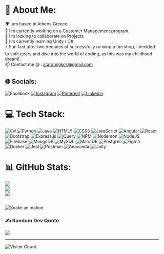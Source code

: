 # 💫 About Me:
🌍I am based in Athens Greece<br>🚀 I’m currently working on a Customer Management program.<br>👯 I’m looking to collaborate on Projects<br>🌱 I’m currently learning Unity / C# <br>⚡ Fun fact after two decades of successfully running a tire shop, I decided to shift gears and dive into the world of coding, as this was my   childhood dream! .<br>📫 Contact me @ : ataramigkos@gmail.com


## 🌐 Socials:
![Facebook](https://img.shields.io/badge/Facebook-%231877F2.svg?logo=Facebook&logoColor=white) [![Instagram](https://img.shields.io/badge/Instagram-%23E4405F.svg?logo=Instagram&logoColor=white)](https://instagram.com/antaramig) [![Pinterest](https://img.shields.io/badge/Pinterest-%23E60023.svg?logo=Pinterest&logoColor=white)](https://pinterest.com/antonytaramigko) 
[![LinkedIn](https://img.shields.io/badge/LinkedIn-%230077B5.svg?logo=linkedin&logoColor=white)](https://linkedin.com/in/antonis-taramigkos) 

# 💻 Tech Stack:
![C#](https://img.shields.io/badge/c%23-%23239120.svg?style=for-the-badge&logo=csharp&logoColor=white) ![Python](https://img.shields.io/badge/python-3670A0?style=for-the-badge&logo=python&logoColor=ffdd54) ![Java](https://img.shields.io/badge/java-%23ED8B00.svg?style=for-the-badge&logo=openjdk&logoColor=white) ![HTML5](https://img.shields.io/badge/html5-%23E34F26.svg?style=for-the-badge&logo=html5&logoColor=white) ![CSS3](https://img.shields.io/badge/css3-%231572B6.svg?style=for-the-badge&logo=css3&logoColor=white)  ![JavaScript](https://img.shields.io/badge/javascript-%23323330.svg?style=for-the-badge&logo=javascript&logoColor=%23F7DF1E)  ![Angular](https://img.shields.io/badge/angular-%23DD0031.svg?style=for-the-badge&logo=angular&logoColor=white)
![React](https://shields.io/badge/react-black?logo=react&style=for-the-badge)
![Bootstrap](https://img.shields.io/badge/bootstrap-%238511FA.svg?style=for-the-badge&logo=bootstrap&logoColor=white) ![Express.js](https://img.shields.io/badge/express.js-%23404d59.svg?style=for-the-badge&logo=express&logoColor=%2361DAFB) ![jQuery](https://img.shields.io/badge/jquery-%230769AD.svg?style=for-the-badge&logo=jquery&logoColor=white) ![NPM](https://img.shields.io/badge/NPM-%23CB3837.svg?style=for-the-badge&logo=npm&logoColor=white) ![Nodemon](https://img.shields.io/badge/NODEMON-%23323330.svg?style=for-the-badge&logo=nodemon&logoColor=%BBDEAD) ![NodeJS](https://img.shields.io/badge/node.js-6DA55F?style=for-the-badge&logo=node.js&logoColor=white) ![Firebase](https://img.shields.io/badge/firebase-ffca28?style=for-the-badge&logo=firebase&logoColor=black)
![MongoDB](https://img.shields.io/badge/MongoDB-%234ea94b.svg?style=for-the-badge&logo=mongodb&logoColor=white) ![MySQL](https://img.shields.io/badge/mysql-%2300000f.svg?style=for-the-badge&logo=mysql&logoColor=white) ![MariaDB](https://img.shields.io/badge/MariaDB-003545?style=for-the-badge&logo=mariadb&logoColor=white) ![Postgres](https://img.shields.io/badge/postgres-%23316192.svg?style=for-the-badge&logo=postgresql&logoColor=white) ![Figma](https://img.shields.io/badge/figma-%23F24E1E.svg?style=for-the-badge&logo=figma&logoColor=white) ![Docker](https://img.shields.io/badge/docker-%230db7ed.svg?style=for-the-badge&logo=docker&logoColor=white) ![Jest](https://img.shields.io/badge/-jest-%23C21325?style=for-the-badge&logo=jest&logoColor=white)   ![Postman](https://img.shields.io/badge/Postman-FF6C37?style=for-the-badge&logo=postman&logoColor=white)  ![Anaconda](https://img.shields.io/badge/Anaconda-%2344A833.svg?style=for-the-badge&logo=anaconda&logoColor=white) ![Unity](https://img.shields.io/badge/Unity-FFFFFF?style=for-the-badge&logo=unity&logoColor=black)
# 📊 GitHub Stats:
![](https://github-readme-stats.vercel.app/api?username=AntonisTaramigkos&theme=dark&hide_border=false&include_all_commits=false&count_private=false)<br/>
![](https://github-readme-streak-stats.herokuapp.com/?user=AntonisTaramigkos&theme=dark&hide_border=false)<br/>
![](https://github-readme-stats.vercel.app/api/top-langs/?username=AntonisTaramigkos&theme=dark&hide_border=false&include_all_commits=false&count_private=false&layout=compact)


## 
![Snake animation](https://github.com/eagrundy/eagrundy/blob/output/github-contribution-grid-snake.svg)

### ✍️ Random Dev Quote
![](https://quotes-github-readme.vercel.app/api?type=horizontal&theme=radical)

---

![Visitor Count](https://profile-counter.glitch.me/{AntonisTaramigkos}/count.svg)


